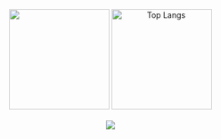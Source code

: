 


 <div align="center">
   <img height="180em" src="https://github-readme-stats.vercel.app/api?username=criszst&show_icons=true&theme=algolia"/>
   <img height="180em" src="https://github-readme-stats.vercel.app/api/top-langs/?username=criszst&layout=compact&langs_count=7&theme=algolia" alt="Top Langs"/>
</div>

<br>

<div align=center>
 <img src="https://github-profile-trophy.vercel.app/?username=criszst&theme=algolia">
</div>


